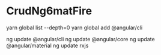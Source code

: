 # CrudNg6matFire

yarn global list --depth=0
yarn global add @angular/cli

ng update @angular/cli
ng update @angular/core
ng update @angular/material
ng update rxjs
